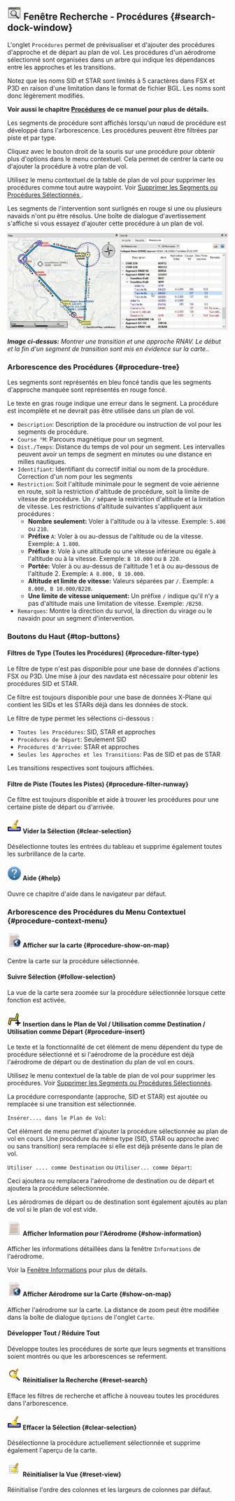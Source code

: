 ## ![Search](../images/icons/searchdock.png "Search") Fenêtre Recherche - Procédures {#search-dock-window}

L'onglet `Procédures` permet de prévisualiser et d'ajouter des procédures d'approche et de départ au plan de vol. Les procédures d'un aérodrome sélectionné sont organisées dans un arbre qui indique les dépendances entre les approches et les transitions.

Notez que les noms SID et STAR sont limités à 5 caractères dans FSX et P3D en raison d'une limitation dans le format de fichier BGL. Les noms sont donc légèrement modifiés.

**Voir aussi le chapitre **[**Procédures**](APPROACHES.md#delete-selected-legs)**  de ce manuel pour plus de détails.**

Les segments de procédure sont affichés lorsqu'un nœud de procédure est développé dans l'arborescence. Les procédures peuvent être filtrées par piste et par type.

Cliquez avec le bouton droit de la souris sur une procédure pour obtenir plus d'options dans le menu contextuel. Cela permet de centrer la carte ou d'ajouter la procédure à votre plan de vol.

Utilisez le menu contextuel de la table de plan de vol pour supprimer les procédures comme tout autre waypoint. Voir [Supprimer les Segments ou Procédures Sélectionnés ](FLIGHTPLAN.md#delete-selected-legs).

Les segments de l'intervention sont surlignés en rouge si une ou plusieurs navaids n'ont pu être résolus. Une boîte de dialogue d'avertissement s'affiche si vous essayez d'ajouter cette procédure à un plan de vol.

![Navaid Search Result Table](../images/proceduresearch.jpg "Navaid Search Result Table")

_**Image ci-dessus:** Montrer une transition et une approche RNAV. Le début et la fin d'un segment de transition sont mis en évidence sur la carte.._

### Arborescence des Procédures {#procedure-tree}

Les segments sont représentés en bleu foncé tandis que les segments d'approche manquée sont représentés en rouge foncé.

Le texte en gras rouge indique une erreur dans le segment. La procédure est incomplète et ne devrait pas être utilisée dans un plan de vol.

* `Description`: Description de la procédure ou instruction de vol pour les segments de procédure.
* `Course °M`: Parcours magnétique pour un segment.
* `Dist./Temps`: Distance du temps de vol pour un segment. Les intervalles peuvent avoir un temps de segment en minutes ou une distance en milles nautiques.
* `Identifiant`: Identifiant du correctif initial ou nom de la procédure. Correction d'un nom pour les segments
* `Restriction`: Soit l'altitude minimale pour le segment de voie aérienne en route, soit la restriction d'altitude de procédure, soit la limite de vitesse de procédure. Un `/` sépare la restriction d'altitude et la limitation de vitesse. Les restrictions d'altitude suivantes s'appliquent aux procédures :
  * **Nombre seulement:** Voler à l'altitude ou à la vitesse. Exemple: `5.400` ou `210`.
  * **Préfixe** `A`: Voler à ou au-dessus de l'altitude ou de la vitesse. Exemple: `A 1.800`.
  * **Préfixe** `B`: Vole à une altitude ou une vitesse inférieure ou égale à l'altitude ou à la vitesse. Exemple: `B 10.000` ou `B 220`.
  * **Portée:** Voler à ou au-dessus de l'altitude 1 et à ou au-dessous de l'altitude 2. Exemple: `A 8.000, B 10.000`.
  * **Altitude et limite de vitesse:** Valeurs séparées par `/`. Exemple: `A 8.000, B 10.000/B220`.
  * **Une limite de vitesse uniquement:** Un préfixe `/` indique qu'il n'y a pas d'altitude mais une limitation de vitesse. Exemple: `/B250`.
* `Remarques`: Montre la direction du survol, la direction du virage ou le navaidn pour un segment d'intervention.

### Boutons du Haut {#top-buttons}

#### Filtres de Type \(Toutes les Procédures\) {#procedure-filter-type}

Le filtre de type n'est pas disponible pour une base de données d'actions FSX ou P3D. Une mise à jour des navdata est nécessaire pour obtenir les procédures SID et STAR.

Ce filtre est toujours disponible pour une base de données X-Plane qui contient les SIDs et les STARs déjà dans les données de stock.

Le filtre de type permet les sélections ci-dessous :

* `Toutes les Procédures`: SID, STAR et approches
* `Procédures de Départ`: Seulement SID
* `Procédures d'Arrivée`: STAR et approches
* `Seules les Approches et les Transitions`: Pas de SID et pas de STAR

Les transitions respectives sont toujours affichées.

#### Filtre de Piste \(Toutes les Pistes\) {#procedure-filter-runway}

Ce filtre est toujours disponible et aide à trouver les procédures pour une certaine piste de départ ou d'arrivée.

#### ![Clear Selection](../images/icons/clearselection.png "Clear Selection") Vider la Sélection {#clear-selection}

Désélectionne toutes les entrées du tableau et supprime également toutes les surbrillance de la carte.

#### ![Help](../images/icons/help.png "Help") Aide {#help}

Ouvre ce chapitre d'aide dans le navigateur par défaut.

### Arborescence des Procédures du Menu Contextuel {#procedure-context-menu}

#### ![Show on Map](../images/icons/showonmap.png "Show on Map") Afficher sur la carte {#procedure-show-on-map}

Centre la carte sur la procédure sélectionnée.

#### Suivre Sélection {#follow-selection}

La vue de la carte sera zoomée sur la procédure sélectionnée lorsque cette fonction est activée. 

#### ![Insert into Flight Plan / Use as Destination / Use as Departure](../images/icons/routeadd.png "Insert into Flight Plan / Use as Destination / Use as Departure") Insertion dans le Plan de Vol / Utilisation comme Destination / Utilisation comme Départ {#procedure-insert}

Le texte et la fonctionnalité de cet élément de menu dépendent du type de procédure sélectionné et si l'aérodrome de la procédure est déjà l'aérodrome de départ ou de destination du plan de vol en cours.

Utilisez le menu contextuel de la table de plan de vol pour supprimer les procédures. Voir [Supprimer les Segments ou Procédures Sélectionnés](FLIGHTPLAN.md#delete-selected-legs).

La procédure correspondante \(approche, SID et STAR\) est ajoutée ou remplacée si une transition est sélectionnée.

`Insérer.... dans le Plan de Vol`:

Cet élément de menu permet d'ajouter la procédure sélectionnée au plan de vol en cours. Une procédure du même type \(SID, STAR ou approche avec ou sans transition\) sera remplacée si elle est déjà présente dans le plan de vol.

`Utiliser .... comme Destination` ou `Utiliser... comme Départ`:

Ceci ajoutera ou remplacera l'aérodrome de destination ou de départ et ajoutera la procédure sélectionnée.

Les aérodromes de départ ou de destination sont également ajoutés au plan de vol si le plan de vol est vide.

#### ![Show Information for Airport](../images/icons/globals.png "Show Information for Airport") Afficher Information pour l'Aérodrome {#show-information}

Afficher les informations détaillées dans la fenêtre `Informations` de l'aérodrome.

Voir la [Fenêtre Informations](INFO.md#information-dock-window) pour plus de détails.

#### ![Show Airport on Map](../images/icons/showonmap.png "Show Airport on Map") Afficher Aérodrome sur la Carte {#show-on-map}

Afficher l'aérodrome sur la carte. La distance de zoom peut être modifiée dans la boîte de dialogue `Options` de l'onglet `Carte`.

#### Développer Tout / Réduire Tout

Développe toutes les procédures de sorte que leurs segments et transitions soient montrés ou que les arborescences se referment.

#### ![Reset Search](../images/icons/clear.png "Reset Search") Réinitialiser la Recherche {#reset-search}

Efface les filtres de recherche et affiche à nouveau toutes les procédures dans l'arborescence.

#### ![Clear Selection](../images/icons/clearselection.png "Clear Selection") Effacer la Sélection {#clear-selection}

Désélectionne la procédure actuellement sélectionnée et supprime également l'aperçu de la carte.

#### ![Reset View](../images/icons/cleartable.png "Reset View") Réinitialiser la Vue {#reset-view}

Réinitialise l'ordre des colonnes et les largeurs de colonnes par défaut.

